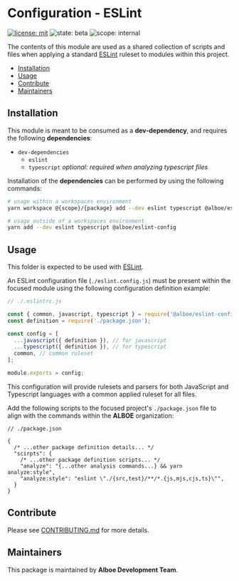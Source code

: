 # Configuration - ESLint

[![license: mit](https://img.shields.io/badge/License-MIT-blueviolet?style=flat-square)](https://github.com/alboe-development/alboe/blob/main/LICENSE)
![state: beta](https://img.shields.io/badge/State\-Beta-blue?style=flat-square)
![scope: internal](https://img.shields.io/badge/Scope-Internal-red?style=flat-square)

The contents of this module are used as a shared collection of scripts and files when applying a standard [ESLint](https://eslint.org/) ruleset to modules within this project.

* [Installation](#installation)
* [Usage](#usage)
* [Contribute](#contribute)
* [Maintainers](#maintainers)

## Installation

This module is meant to be consumed as a **dev-dependency**, and requires the following **dependencies**:

* `dev-dependencies`
  * `eslint`
  * `typescript` _optional: required when analyzing typescript files_

Installation of the **dependencies** can be performed by using the following commands:

```bash
# usage within a workspaces environment
yarn workspace @{scope}/{package} add --dev eslint typescript @alboe/eslint-config

# usage outside of a workspaces environment
yarn add --dev eslint typescript @alboe/eslint-config
```

## Usage

This folder is expected to be used with [ESLint](https://eslint.org/).

An ESLint configuration file (`./eslint.config.js`) must be present within the focused module using the following configuration definition example:

```js
// ./.eslintrc.js

const { common, javascript, typescript } = require('@alboe/eslint-config');
const definition = require('./package.json');

const config = [
  ...javascript({ definition }), // for javascript
  ...typescript({ definition }), // for typescript
  common, // common ruleset
];

module.exports = config;
```

This configuration will provide rulesets and parsers for both JavaScript and Typescript languages with a common applied ruleset for all files.

Add the following scripts to the focused project's `./package.json` file to align with the commands within the **ALBOE** organization:

```jsonc
// ./package.json

{
  /* ...other package definition details... */
  "scirpts": {
    /* ...other package definition scripts... */
    "analyze": "{...other analysis commands...} && yarn analyze:style",
    "analyze:style": "eslint \"./{src,test}/**/*.{js,mjs,cjs,ts}\"",
  }
}
```

## Contribute

Please see [CONTRIBUTING.md](https://github.com/alboe-development/alboe/blob/main/CONTRIBUTING.md) for more details.

## Maintainers

This package is maintained by **Alboe Development Team**.